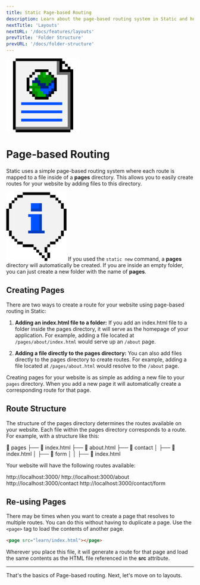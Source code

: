 ```yaml
---
title: Static Page-based Routing
description: Learn about the page-based routing system in Static and how to use it.
nextTitle: 'Layouts'
nextURL: '/docs/features/layouts'
prevTitle: 'Folder Structure'
prevURL: '/docs/folder-structure' 
---
```


<div class="flex items-start px-5 py-5 my-6 mt-1 leading-[18px] bg-neutral-950 border border-yellow-400 rounded-md">
   <img class="w-auto h-20 my-0 mr-5" src="/assets/images/icons/page-globe.png" />
   <div>
      <h1 class="mb-0">Page-based Routing</h1>
      <p class="my-1">Static uses a simple page-based routing system where each route is mapped to a file inside of a <strong>pages</strong> directory. This allows you to easily create routes for your website by adding files to this directory.</p>
   </div>
</div>


<div class="flex items-center px-4 py-4 my-6 leading-[18px] bg-blue-600 border-l-4 border-blue-800 rounded-md">
    <img class="w-auto h-8 mr-3.5 my-0" src="/assets/images/icons/info.png" />
    <span>If you used the <code>static new</code> command, a <strong>pages</strong> directory will automatically be created. If you are inside an empty folder, you can just create a new folder with the name of <strong>pages</strong>.</span>
</div>

## Creating Pages

There are two ways to create a route for your website using page-based routing in Static:

1. **Adding an index.html file to a folder:** If you add an index.html file to a folder inside the pages directory, it will serve as the homepage of your application. For example, adding a file located at `/pages/about/index.html` would serve up an `/about` page.

2. **Adding a file directly to the pages directory:** You can also add files directly to the pages directory to create routes. For example, adding a file located at `/pages/about.html` would resolve to the `/about` page.

Creating pages for your website is as simple as adding a new file to your `pages` directory. When you add a new page it will automatically create a corresponding route for that page.

## Route Structure

The structure of the pages directory determines the routes available on your website. Each file within the pages directory corresponds to a route. For example, with a structure like this:

<div class="p-5 font-mono whitespace-break-spaces bg-white/[6%] rounded-xl border border-white/[8%]"><span class="text-green-400">📁 pages</span>
<span class="text-green-400"><span class="text-yellow-400">├──</span> 📄 index.html</span>
<span class="text-green-400"><span class="text-yellow-400">├──</span> 📄 about.html</span>
<span class="text-green-400"><span class="text-yellow-400">├──</span> 📁 contact</span>
<span class="text-green-400"><span class="text-yellow-400">│   ├──</span> 📄 index.html</span>
<span class="text-green-400"><span class="text-yellow-400">│   ├──</span> 📁 form</span>
<span class="text-green-400"><span class="text-yellow-400">│   │   ├──</span> 📄 index.html</span>
</div>

Your website will have the following routes available:

<div class="p-5 font-mono whitespace-break-spaces bg-white/[6%] rounded-xl border text-gray-400 border-white/[8%]">http://localhost:3000<span class="text-green-400">/</span>
http://localhost:3000<span class="text-green-400">/about</span>
http://localhost:3000<span class="text-green-400">/contact</span>
http://localhost:3000<span class="text-green-400">/contact/form</span>
</div>

## Re-using Pages

There may be times when you want to create a page that resolves to multiple routes. You can do this without having to duplicate a page. Use the `<page>` tag to load the contents of another page.

```html
<page src="learn/index.html"></page>
```

Wherever you place this file, it will generate a route for that page and load the same contents as the HTML file referenced in the **src** attribute.

---

That's the basics of Page-based routing. Next, let's move on to layouts.